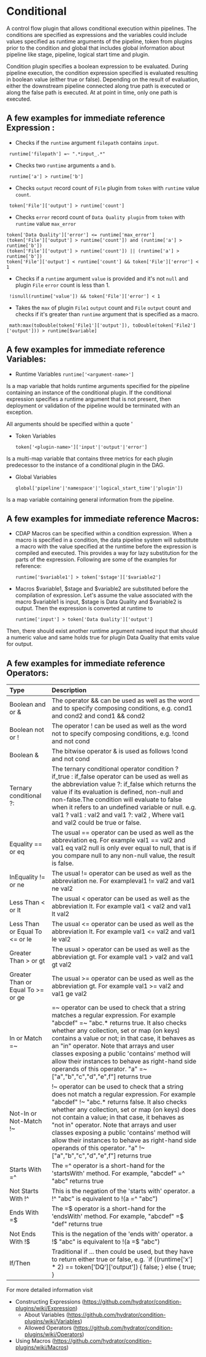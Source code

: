 # Conditional

A control flow plugin that allows conditional execution within
pipelines. The conditions are specified as expressions and the
variables could include values specified as runtime arguments of
the pipeline, token from plugins prior to the condition and global
that includes global information about pipeline like stage, pipeline,
logical start time and plugin.

Condition plugin specifies a boolean expression to be evaluated.
During pipeline execution, the condition expression specified is
evaluated resulting in boolean value (either true or false).
Depending on the result of evaluation, either the downstream pipeline
connected along true path is executed or along the false path is
executed. At at point in time, only one path is executed.


## A few examples for immediate reference Expression :

* Checks if the `runtime` argument `filepath` contains `input`.
```
 runtime['filepath'] =~ ".*input_.*"
```

* Checks two `runtime` arguments `a` and `b`.
```
 runtime['a'] > runtime['b']
```

* Checks `output` record count of `File` plugin from `token` with `runtime` value `count`.
```
 token['File']['output'] > runtime['count']
```

* Checks `error` record count of `Data Quality plugin` from `token` with `runtime` value `max_error`
```
token['Data Quality']['error'] <= runtime['max_error']
(token['File']['output'] > runtime['count']) and (runtime['a'] > runtime['b'])
(token['File']['output'] > runtime['count']) || (runtime['a'] > runtime['b'])
token['File']['output'] < runtime['count'] && token['File']['error'] < 1
```

* Checks if a `runtime` argument `value` is provided and it's not `null` and plugin `File` `error` count is less than 1.
```
 !isnull(runtime['value']) && token['File']['error'] < 1
```

* Takes the `max` of plugin `File1` `output` count and `File` `output` count and checks if it's greater than `runtime` argument that is specified as a macro.
```
 math:max(toDouble(token['File1']['output']), toDouble(token['File2']['output'])) > runtime[$variable]
```

## A few examples for immediate reference Variables:

* Runtime Variables
```runtime['<argument-name>']```

Is a map variable that holds runtime arguments specified for the pipeline containing an instance of the conditional plugin. If the conditional expression specifies a runtime argument that is not present, then deployment or validation of the pipeline would be terminated with an exception.

All arguments should be specified within a quote '

* Token Variables

   ```token['<plugin-name>']['input'|'output'|'error']```

Is a multi-map variable that contains three metrics for each plugin predecessor to the instance of a conditional plugin in the DAG.

* Global Variables

    ```global['pipeline'|'namespace'|'logical_start_time'|'plugin'])```

Is a map variable containing general information from the pipeline.

## A few examples for immediate reference Macros:

* CDAP Macros can be specified within a condition expression. When a macro is specified in a condition, the data pipeline system will substitute a macro with the value specified at the runtime before the expression is compiled and executed. This provides a way for lazy substitution for the parts of the expression. Following are some of the examples for reference:

  ```runtime['$variable1'] > token['$stage']['$variable2']```

* Macros $variable1, $stage and $variable2 are substituted before the compilation of expression. Let's assume the value associated with the macro $variable1 is input, $stage is Data Quality and $variable2 is output. Then the expression is converted at runtime to

  ```runtime['input'] > token['Data Quality']['output']```

Then, there should exist another runtime argument named input that should a numeric value and same holds true for plugin Data Quality that emits value for output.

## A few examples for immediate reference Operators:

| Type | Description |
| :------------ | :-------- |
| Boolean and or & | The operator && can be used as well as the word and to specify composing conditions, e.g. cond1 and cond2 and cond1 && cond2 |
| Boolean not or ! | The operator ! can be used as well as the word not to specify composing conditions, e.g. !cond and not cond |
| Boolean & | The bitwise operator & is used as follows !cond and not cond |
| Ternary conditional ?: | The ternary conditional operator condition ? if_true : if_false operator can be used as well as the abbreviation value ?: if_false which returns the value if its evaluation is defined, non-null and non-false.The condition will evaluate to false when it refers to an undefined variable or null. e.g. val1 ? val1 : val2 and val1 ?: val2 , Where val1 and val2 could be true or false. |
| Equality == or eq | The usual == operator can be used as well as the abbreviation eq. For example val1 == val2 and val1 eq val2 null is only ever equal to null, that is if you compare null to any non-null value, the result is false. |
| InEquality != or ne | The usual != operator can be used as well as the abbreviation ne. For exampleval1 != val2 and val1 ne val2 |
| Less Than < or lt | The usual < operator can be used as well as the abbreviation lt. For example val1 < val2 and val1 lt val2 |
| Less Than or Equal To <= or le | The usual <= operator can be used as well as the abbreviation lt. For example val1 <= val2 and val1 le val2 |
| Greater Than > or gt | The usual > operator can be used as well as the abbreviation gt. For example val1 > val2 and val1 gt val2 |
| Greater Than or Equal To >= or ge | The usual >= operator can be used as well as the abbreviation gt. For example val1 >= val2 and val1 ge val2 |
| In or Match =~ | =~ operator can be used to check that a string matches a regular expression. For example "abcdef" =~ "abc.* returns true. It also checks whether any collection, set or map (on keys) contains a value or not; in that case, it behaves as an "in" operator. Note that arrays and user classes exposing a public 'contains' method will allow their instances to behave as right-hand side operands of this operator. "a" =~ ["a","b","c","d","e",f"] returns true |
| Not-In or Not-Match !~ | !~ operator can be used to check that a string does not match a regular expression. For example "abcdef" !~ "abc.* returns false. It also checks whether any collection, set or map (on keys) does not contain a value; in that case, it behaves as "not in" operator. Note that arrays and user classes exposing a public 'contains' method will allow their instances to behave as right-hand side operands of this operator. "a" !~ ["a","b","c","d","e",f"] returns true |
| Starts With =^ | The =^ operator is a short-hand for the 'startsWith' method. For example, "abcdef" =^ "abc" returns true |
| Not Starts With !^ | This is the negation of the 'starts with' operator. a !^ "abc" is equivalent to !(a =^ "abc") |
| Ends With =$ | The =$ operator is a short-hand for the 'endsWith' method. For example, "abcdef" =$ "def" returns true |
| Not Ends With !$ | This is the negation of the 'ends with' operator. a !$ "abc" is equivalent to !(a =$ "abc") |
| If/Then | Traditional if ... then could be used, but they have to return either true or false, e.g. `if ((runtime['x'] * 2) == token['DQ']['output']) { false; } else { true; } |



For more detailed information visit

* Constructing Expressions (https://github.com/hydrator/condition-plugins/wiki/Expression)
  * About Variables (https://github.com/hydrator/condition-plugins/wiki/Variables)
  * Allowed Operators (https://github.com/hydrator/condition-plugins/wiki/Operators)
* Using Macros (https://github.com/hydrator/condition-plugins/wiki/Macros)
